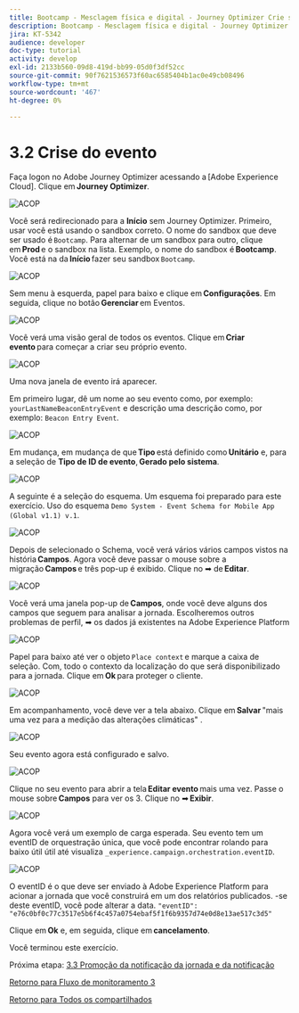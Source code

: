 ```yaml
---
title: Bootcamp - Mesclagem física e digital - Journey Optimizer Crie seu evento - Brasil
description: Bootcamp - Mesclagem física e digital - Journey Optimizer Crie seu evento - Brasil
jira: KT-5342
audience: developer
doc-type: tutorial
activity: develop
exl-id: 2133b560-09d8-419d-bb99-05d0f3df52cc
source-git-commit: 90f7621536573f60ac6585404b1ac0e49cb08496
workflow-type: tm+mt
source-wordcount: '467'
ht-degree: 0%

---
```


# 3.2 Crise do evento

Faça logon no Adobe Journey Optimizer acessando a [Adobe Experience Cloud]. Clique em **Journey Optimizer**.

![ACOP](./images/acophome.png)

Você será redirecionado para a **Início** sem Journey Optimizer. Primeiro, usar você está usando o sandbox correto. O nome do sandbox que deve ser usado é `Bootcamp`. Para alternar de um sandbox para outro, clique em **Prod** e o sandbox na lista. Exemplo, o nome do sandbox é **Bootcamp**. Você está na da **Início** fazer seu sandbox `Bootcamp`.

![ACOP](./images/acoptriglp.png)

Sem menu à esquerda, papel para baixo e clique em **Configurações**. Em seguida, clique no botão **Gerenciar** em Eventos.

![ACOP](./images/acopmenu.png)

Você verá uma visão geral de todos os eventos. Clique em **Criar evento** para começar a criar seu próprio evento.

![ACOP](./images/emptyevent.png)

Uma nova janela de evento irá aparecer.

Em primeiro lugar, dê um nome ao seu evento como, por exemplo: `yourLastNameBeaconEntryEvent` e descrição uma descrição como, por exemplo: `Beacon Entry Event`.

![ACOP](./images/eventdescription.png)

Em mudança, em mudança de que **Tipo** está definido como **Unitário** e, para a seleção de **Tipo de ID de evento**, **Gerado pelo sistema**.

![ACOP](./images/eventidtype.png)

A seguinte é a seleção do esquema. Um esquema foi preparado para este exercício. Uso do esquema `Demo System - Event Schema for Mobile App (Global v1.1) v.1`.

![ACOP](./images/eventschema.png)

Depois de selecionado o Schema, você verá vários vários campos vistos na história **Campos**. Agora você deve passar o mouse sobre a migração **Campos** e três pop-up é exibido. Clique no ➡ de **Editar**.

![ACOP](./images/eventpayload.png)

Você verá uma janela pop-up de **Campos**, onde você deve alguns dos campos que seguem para analisar a jornada. Escolheremos outros problemas de perfil, ➡ os dados já existentes na Adobe Experience Platform

![ACOP](./images/eventfields.png)

Papel para baixo até ver o objeto `Place context` e marque a caixa de seleção. Com, todo o contexto da localização do que será disponibilizado para a jornada. Clique em **Ok** para proteger o cliente.

![ACOP](./images/eventpayloadbr.png)

Em acompanhamento, você deve ver a tela abaixo. Clique em **Salvar** &quot;mais uma vez para a medição das alterações climáticas&quot; .

![ACOP](./images/eventsave.png)

Seu evento agora está configurado e salvo.

![ACOP](./images/eventdone.png)

Clique no seu evento para abrir a tela **Editar evento** mais uma vez. Passe o mouse sobre **Campos** para ver os 3. Clique no ➡ **Exibir**.

![ACOP](./images/viewevent.png)

Agora você verá um exemplo de carga esperada.
Seu evento tem um eventID de orquestração única, que você pode encontrar rolando para baixo útil útil até visualiza `_experience.campaign.orchestration.eventID`.

![ACOP](./images/payloadeventID.png)

O eventID é o que deve ser enviado à Adobe Experience Platform para acionar a jornada que você construirá em um dos relatórios publicados. -se deste eventID, você pode alterar a data.
`"eventID": "e76c0bf0c77c3517e5b6f4c457a0754ebaf5f1f6b9357d74e0d8e13ae517c3d5"`

Clique em **Ok** e, em seguida, clique em **cancelamento**.

Você terminou este exercício.

Próxima etapa: [3.3 Promoção da notificação da jornada e da notificação](./ex3.md)

[Retorno para Fluxo de monitoramento 3](./uc3.md)

[Retorno para Todos os compartilhados](../../overview.md)
